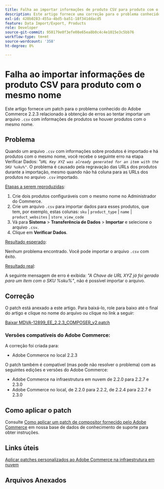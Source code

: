 ```yaml
---
title: Falha ao importar informações de produto CSV para produto com o mesmo nome
description: Este artigo fornece uma correção para o problema conhecido do Adobe Commerce 2.2.3 relacionado à obtenção de erros ao tentar importar um arquivo `.csv` com informações de produtos se houver produtos com o mesmo nome.
exl-id: 420b0283-455a-4bd5-ba51-18f341ddacd5
feature: Data Import/Export, Products
role: Developer
source-git-commit: 958179e0f3efe08e65ea8b0c4c4e1015e3c5bb76
workflow-type: tm+mt
source-wordcount: '358'
ht-degree: 0%

---
```


# Falha ao importar informações de produto CSV para produto com o mesmo nome

Este artigo fornece um patch para o problema conhecido do Adobe Commerce 2.2.3 relacionado à obtenção de erros ao tentar importar um arquivo `.csv` com informações de produtos se houver produtos com o mesmo nome.

## Problema

Quando um arquivo `.csv` com informações sobre produtos é importado e há produtos com o mesmo nome, você recebe o seguinte erro na etapa Verificar Dados: *&quot;`URL Key XYZ was already generated for an item with the SKU %sku%"`*. O problema é causado pela regravação das URLs dos produtos durante a importação, mesmo quando não há coluna para as URLs dos produtos no arquivo `.csv` importado.

<u>Etapas a serem reproduzidas</u>:

1. Crie dois produtos configuráveis com o mesmo nome no Administrador do Commerce.
1. Crie um arquivo `.csv` para importar dados para esses produtos, que tem, por exemplo, estas colunas: `sku` | `product_type` | `name` | `product_websites` | `store_view_code`
1. Vá para **Sistema** > **Transferência de Dados** > **Importar** e selecione o arquivo `.csv`.
1. Clique em **Verificar Dados**.

<u>Resultado esperado</u>:

Nenhum problema encontrado. Você pode importar o arquivo `.csv` com êxito.

<u>Resultado real</u>:

A seguinte mensagem de erro é exibida: *&quot;A Chave de URL XYZ já foi gerada para um item com o SKU %sku%&quot;*, não é possível importar o arquivo.

## Correção

O patch está anexado a este artigo. Para baixá-lo, role para baixo até o final do artigo e clique no nome do arquivo ou clique no link a seguir:

[Baixar MDVA-12899\_EE\_2.2.3\_COMPOSER\_v2.patch](assets/MDVA-12899_EE_2.2.3_COMPOSER_v2.patch.zip)

### Versões compatíveis do Adobe Commerce:

A correção foi criada para:

* Adobe Commerce no local 2.2.3

O patch também é compatível (mas pode não resolver o problema) com as seguintes edições e versões do Adobe Commerce:

* Adobe Commerce na infraestrutura em nuvem de 2.2.0 para 2.2.7 e 2.3.0
* Adobe Commerce no local, de 2.2.0 para 2.2.2, de 2.2.4 para 2.2.7 e 2.3.0

## Como aplicar o patch

Consulte [Como aplicar um patch de compositor fornecido pelo Adobe Commerce](/help/how-to/general/how-to-apply-a-composer-patch-provided-by-magento.md) em nossa base de dados de conhecimento de suporte para obter instruções.

## Links úteis

[Aplicar patches personalizados ao Adobe Commerce na infraestrutura em nuvem](https://devdocs.magento.com/guides/v2.3/cloud/project/project-patch.html)

## Arquivos Anexados
